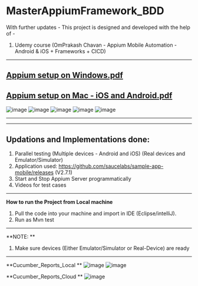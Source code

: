 # MasterAppiumFramework_BDD
With further updates - This project is designed and developed with the help of -
1. Udemy course (OmPrakash Chavan - Appium Mobile Automation - Android &amp; iOS + Frameworks + CICD)
------------------------------------------------------------
[Appium setup on Windows.pdf](https://github.com/rajatt95/MasterAppiumFramework/files/7458111/Appium.setup.on.Windows.pdf)
-------
[Appium setup on Mac - iOS and Android.pdf](https://github.com/rajatt95/MasterAppiumFramework/files/7823470/Appium.setup.on.Mac.-.iOS.and.Android.pdf)
------------------------------------------------------------
![image](https://user-images.githubusercontent.com/26399692/155175970-3ec41160-1cd0-4175-b03b-958ffc726391.png)
![image](https://user-images.githubusercontent.com/26399692/155176013-e2352bbe-f268-4dde-88b8-ae303e1b3518.png)
![image](https://user-images.githubusercontent.com/26399692/155176071-f44ecd7c-e653-4ce6-9494-e08a9718d1a3.png)
![image](https://user-images.githubusercontent.com/26399692/155176249-5a6ce0e2-62ed-40e3-b0ee-42c278b02240.png)
![image](https://user-images.githubusercontent.com/26399692/155176374-9083ae9b-22cd-4f32-af77-7e74a7c042e3.png)

------------------------------------------------------------

------------------------------------------------------------
Updations and Implementations done:
------------------------------------------------------------
1. Parallel testing (Multiple devices - Android and iOS) (Real devices and Emulator/Simulator)
2. Application used: https://github.com/saucelabs/sample-app-mobile/releases (V2.7.1)
3. Start and Stop Appium Server programmatically
4. Videos for test cases
------------------------------------------------------------
**How to run the Project from Local machine**
1. Pull the code into your machine and import in IDE (Eclipse/intelliJ).
2. Run as Mvn test
------------------------------------------------------------
**NOTE: **
1. Make sure devices (Either Emulator/Simulator or Real-Device) are ready 
------------------------------------------------------------
**Cucumber_Reports_Local **
![image](https://user-images.githubusercontent.com/26399692/155178277-63a2b7ee-db2f-4aed-b4b1-f3a8d2b2ecad.png)
![image](https://user-images.githubusercontent.com/26399692/155178411-e9a863b5-0101-41ba-bddd-969862b86ea1.png)


**Cucumber_Reports_Cloud **
![image](https://user-images.githubusercontent.com/26399692/155178051-7605d009-6fbc-4bfa-ae39-4363f723f5bf.png)


